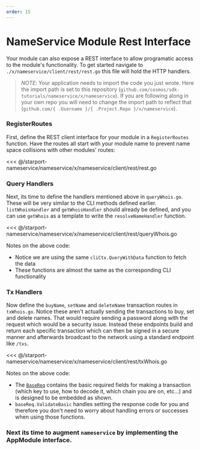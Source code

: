 ```yaml
---
order: 15
---
```


# NameService Module Rest Interface

Your module can also expose a REST interface to allow programatic access to the module's functionality. To get started navigate to `./x/nameservice/client/rest/rest.go` this file will hold the HTTP handlers.

> _*NOTE*_: Your application needs to import the code you just wrote. Here the import path is set to this repository (`github.com/cosmos/sdk-tutorials/nameservice/x/nameservice`). If you are following along in your own repo you will need to change the import path to reflect that (`github.com/{ .Username }/{ .Project.Repo }/x/nameservice`).

### RegisterRoutes

First, define the REST client interface for your module in a `RegisterRoutes` function. Have the routes all start with your module name to prevent name space collisions with other modules' routes:

<<< @/starport-nameservice/nameservice/x/nameservice/client/rest/rest.go

### Query Handlers

Next, its time to define the handlers mentioned above in `queryWhois.go`. These will be very similar to the CLI methods defined earlier. `listWhoisHandler` and `getWhoisHandler` should already be defined, and you can use `getWhois` as a template to write the `resolveNameHandler` function.

<<< @/starport-nameservice/nameservice/x/nameservice/client/rest/queryWhois.go

Notes on the above code:

- Notice we are using the same `cliCtx.QueryWithData` function to fetch the data
- These functions are almost the same as the corresponding CLI functionality

### Tx Handlers

Now define the `buyName`, `setName` and `deleteName` transaction routes in `txWhois.go`. Notice these aren't actually sending the transactions to buy, set and delete names. That would require sending a password along with the request which would be a security issue. Instead these endpoints build and return each specific transaction which can then be signed in a secure manner and afterwards broadcast to the network using a standard endpoint like `/txs`.

<<< @/starport-nameservice/nameservice/x/nameservice/client/rest/txWhois.go

Notes on the above code:

- The [`BaseReq`](https://godoc.org/github.com/cosmos/cosmos-sdk/client/utils#BaseReq) contains the basic required fields for making a transaction (which key to use, how to decode it, which chain you are on, etc...) and is designed to be embedded as shown.
- `baseReq.ValidateBasic` handles setting the response code for you and therefore you don't need to worry about handling errors or successes when using those functions.

### Next its time to augment `nameservice` by implementing the AppModule interface.
